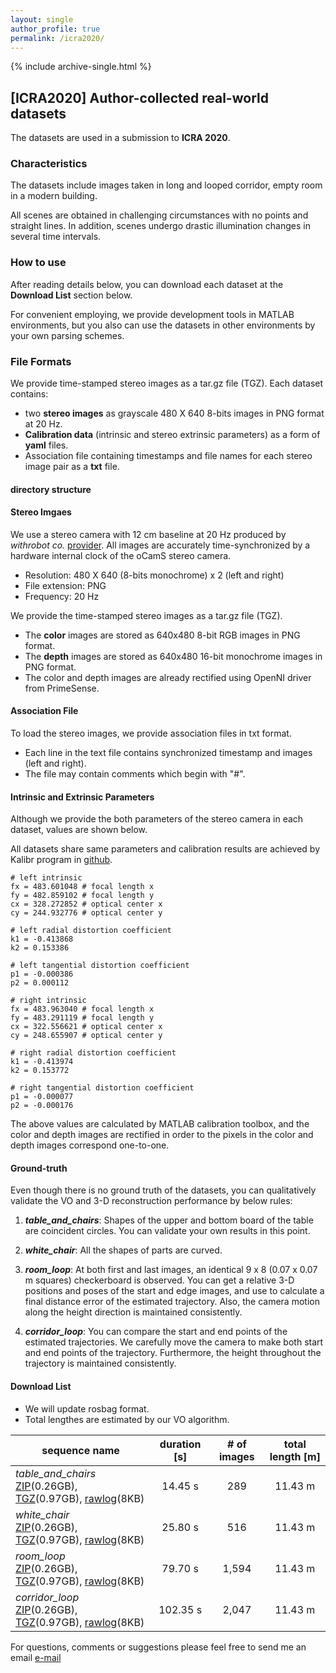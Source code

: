 ```yaml
---
layout: single
author_profile: true
permalink: /icra2020/
---
```


{% include archive-single.html %}
## [ICRA2020] Author-collected real-world datasets

The datasets are used in a submission to **ICRA 2020**.

### Characteristics
The datasets include images taken in long and looped corridor, empty room in a modern building.  

All scenes are obtained in challenging circumstances with no points and straight lines. In addition, scenes undergo drastic illumination changes in several time intervals.

### How to use
After reading details below, you can download each dataset at the **Download List** section below.

For convenient employing, we provide development tools in MATLAB environments, but you also can use the datasets in other environments by your own parsing schemes.

### File Formats
We provide time-stamped stereo images as a tar.gz file (TGZ). Each dataset contains:
* two **stereo images** as grayscale 480 X 640 8-bits images in PNG format at 20 Hz.
* **Calibration data** (intrinsic and stereo extrinsic parameters) as a form of **yaml** files.
* Association file containing timestamps and file names for each stereo image pair as a **txt** file.

#### directory structure

#### Stereo Imgaes
We use a stereo camera with 12 cm baseline at 20 Hz produced by *withrobot co.* [provider][provider]. 
All images are accurately time-synchronized by a hardware internal clock of the oCamS stereo camera. 

* Resolution: 480 X 640 (8-bits monochrome) x 2 (left and right)
* File extension: PNG
* Frequency: 20 Hz

We provide the time-stamped stereo images as a tar.gz file (TGZ). 

* The **color** images are stored as 640x480 8-bit RGB images in PNG format.
* The **depth** images are stored as 640x480 16-bit monochrome images in PNG format.
* The color and depth images are already rectified using OpenNI driver from PrimeSense.

#### Association File
To load the stereo images, we provide association files in txt format.
	
* Each line in the text file contains synchronized timestamp and images (left and right).
* The file may contain comments which begin with "#".

#### Intrinsic and Extrinsic Parameters
Although we provide the both parameters of the stereo camera in each dataset, values are shown below.

All datasets share same parameters and calibration results are achieved by Kalibr program in [github][kalibr].

```
# left intrinsic
fx = 483.601048 # focal length x
fy = 482.859102 # focal length y
cx = 328.272852 # optical center x
cy = 244.932776 # optical center y

# left radial distortion coefficient
k1 = -0.413868
k2 = 0.153386

# left tangential distortion coefficient
p1 = -0.000386
p2 = 0.000112
```

```
# right intrinsic
fx = 483.963040 # focal length x
fy = 483.291119 # focal length y
cx = 322.556621 # optical center x
cy = 248.655907 # optical center y

# right radial distortion coefficient
k1 = -0.413974
k2 = 0.153772

# right tangential distortion coefficient
p1 = -0.000077
p2 = -0.000176
```

The above values are calculated by MATLAB calibration toolbox, and the color and depth images are rectified in order to the pixels in the color and depth images correspond one-to-one.

#### Ground-truth
Even though there is no ground truth of the datasets, you can qualitatively validate the VO and 3-D reconstruction performance by below rules:

1. ***table_and_chairs***: Shapes of the upper and bottom board of the table are coincident circles. You can validate your own results in this point. 

2. ***white_chair***: All the shapes of parts are curved.

3. ***room_loop***: At both first and last images, an identical 9 x 8 (0.07 x 0.07 m squares) checkerboard is observed. You can get a relative 3-D positions and poses of the start and edge images, and use to calculate a final distance error of the estimated trajectory. Also, the camera motion along the height direction is maintained consistently.

4. ***corridor_loop***: You can compare the start and end points of the estimated trajectories. We carefully move the camera to make both start and end points of the trajectory. Furthermore, the height throughout the trajectory is maintained consistently.

#### Download List
* We will update rosbag format.
* Total lengthes are estimated by our VO algorithm.

| sequence name | duration [s] | # of images | total length [m] |
|-------------|:----------:|:-----------:|:---------:|
| *table_and_chairs* <br> [ZIP][zip_table_and_chairs](0.26GB), [TGZ][tar_table_and_chairs](0.97GB), [rawlog][rawlog_table_and_chairs](8KB) | 14.45 s | 289 | 11.43 m |
| *white_chair* <br> [ZIP][zip_white_chair](0.26GB), [TGZ][tar_white_chair](0.97GB), [rawlog][rawlog_white_chair](8KB) | 25.80 s | 516 | 11.43 m |
| *room_loop* <br> [ZIP][zip_room_loop](0.26GB), [TGZ][tar_room_loop](0.97GB), [rawlog][rawlog_room_loop](8KB) | 79.70 s | 1,594 | 11.43 m |
| *corridor_loop* <br> [ZIP][zip_corridor_loop](0.26GB), [TGZ][tar_corridor_loop](0.97GB), [rawlog][rawlog_corridor_loop](8KB) | 102.35 s | 2,047 | 11.43 m |

For questions, comments or suggestions please feel free to send me an email [e-mail][myemail]

[kalibr]:https://github.com/ethz-asl/kalibr
[provider]: https://github.com/withrobot/oCams
[zip_table_and_chairs]: http://larr.snu.ac.kr/changhyeon/icra2020/table_and_chairs.zip
[tar_table_and_chairs]: http://larr.snu.ac.kr/changhyeon/icra2020/table_and_chairs.tar
[rawlog_table_and_chairs]: http://larr.snu.ac.kr/changhyeon/icra2020/table_and_chairs/association_stereo.txt

[zip_white_chair]: http://larr.snu.ac.kr/changhyeon/icra2020/white_chair.zip
[tar_white_chair]: http://larr.snu.ac.kr/changhyeon/icra2020/white_chair.tar
[rawlog_white_chair]: http://larr.snu.ac.kr/changhyeon/icra2020/white_chair/association_stereo.txt

[zip_room_loop]: http://larr.snu.ac.kr/changhyeon/icra2020/room_loop.zip
[tar_room_loop]: http://larr.snu.ac.kr/changhyeon/icra2020/room_loop.tar
[rawlog_room_loop]: http://larr.snu.ac.kr/changhyeon/icra2020/room_loop/association_stereo.txt

[zip_corridor_loop]: http://larr.snu.ac.kr/changhyeon/icra2020/corridor_loop.zip
[tar_corridor_loop]: http://larr.snu.ac.kr/changhyeon/icra2020/corridor_loop.tar
[rawlog_corridor_loop]: http://larr.snu.ac.kr/changhyeon/icra2020/corridor_loop/association_stereo.txt

[myemail]: mailto:hyun91015@gmail.com

